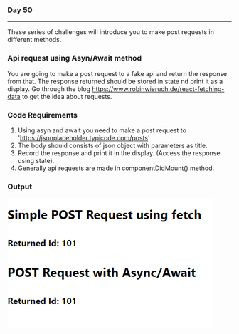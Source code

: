 ### Day 50
---
These series of challenges will introduce you to make post requests in different methods.  

### Api request using Asyn/Await method
You are going to make a post request to a fake api and return the response from that. The response returned should be stored in state nd print it as a display. Go through the blog https://www.robinwieruch.de/react-fetching-data to get the idea about requests.

### Code Requirements
1. Using asyn and await you need to make a post request to 'https://jsonplaceholder.typicode.com/posts'
2. The body should consists of json object with parameters as title.
3. Record the response and print it in the display. (Access the response using state).
4. Generally api requests are made in componentDidMount() method. 

### Output
![](image.png)